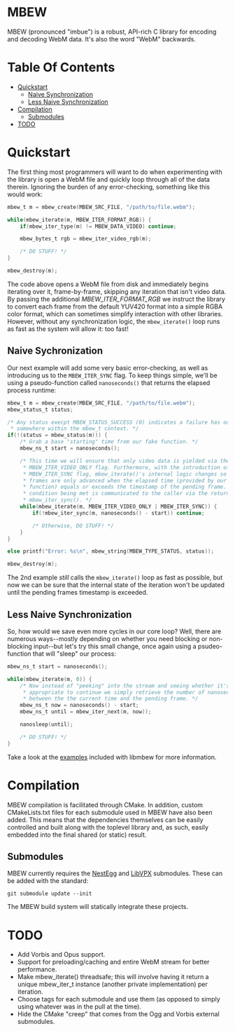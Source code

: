 # MBEW

MBEW (pronounced "imbue") is a robust, API-rich C library for encoding and
decoding WebM data. It's also the word "WebM" backwards.

# Table Of Contents

  * [Quickstart](#quickstart)
    * [Naive Synchronization](#naive-sychronization)
    * [Less Naive Synchronization](#less-naive-synchronization)
  * [Compilation](#compilation)
    * [Submodules](#submodules)
  * [TODO](#todo)

# Quickstart

The first thing most programmers will want to do when experimenting with the library
is open a WebM file and quickly loop through all of the data therein. Ignoring the
burden of any error-checking, something like this would work:

```c
mbew_t m = mbew_create(MBEW_SRC_FILE, "/path/to/file.webm");

while(mbew_iterate(m, MBEW_ITER_FORMAT_RGB)) {
    if(mbew_iter_type(m) != MBEW_DATA_VIDEO) continue;

    mbew_bytes_t rgb = mbew_iter_video_rgb(m);

    /* DO STUFF! */
}

mbew_destroy(m);
```

The code above opens a WebM file from disk and immediately begins iterating over
it, frame-by-frame, skipping any iteration that isn't video data. By passing the
additional *MBEW_ITER_FORMAT_RGB* we instruct the library to convert each frame
from the default YUV420 format into a simple RGBA color format, which can
sometimes simplify interaction with other libraries. However, without any
synchronization logic, the `mbew_iterate()` loop runs as fast as the system
will allow it: too fast!

## Naive Sychronization

Our next example will add some very basic error-checking, as well as introducing
us to the `MBEW_ITER_SYNC` flag. To keep things simple, we'll be using a
pseudo-function called `nanoseconds()` that returns the elapsed process runtime:

```c
mbew_t m = mbew_create(MBEW_SRC_FILE, "/path/to/file.webm");
mbew_status_t status;

/* Any status execpt MBEW_STATUS_SUCCESS (0) indicates a failure has occurred
 * somewhere within the mbew_t context. */
if(!(status = mbew_status(m))) {
    /* Grab a base "starting" time from our fake function. */
    mbew_ns_t start = nanoseconds();

    /* This time we will ensure that only video data is yielded via the
     * MBEW_ITER_VIDEO_ONLY flag. Furthermore, with the introduction of the
     * MBEW_ITER_SYNC flag, mbew_iterate()'s internal logic changes so that new
     * frames are only advanced when the elapsed time (provided by our fake
     * function) equals or exceeds the timestamp of the pending frame. This
     * condition being met is communicated to the caller via the return value of
     * mbew_iter_sync(). */
    while(mbew_iterate(m, MBEW_ITER_VIDEO_ONLY | MBEW_ITER_SYNC)) {
        if(!mbew_iter_sync(m, nanoseconds() - start)) continue;

        /* Otherwise, DO STUFF! */
    }
}

else printf("Error: %s\n", mbew_string(MBEW_TYPE_STATUS, status));

mbew_destroy(m);
```

The 2nd example *still* calls the `mbew_iterate()` loop as fast as possible, but
now we can be sure that the internal state of the iteration won't be updated
until the pending frames timestamp is exceeded.

## Less Naive Synchronization

So, how would we save even more cycles in our core loop? Well, there are
numerous ways--mostly depending on whether you need blocking or non-blocking
input--but let's try this small change, once again using a psudeo-function that
will "sleep" our process:

```c
mbew_ns_t start = nanoseconds();

while(mbew_iterate(m, 0)) {
    /* Now instead of "peeking" into the stream and seeing whether it's
     * appropriate to continue we simply retrieve the number of nanoseconds
     * between the the current time and the pending frame. */
    mbew_ns_t now = nanoseconds() - start;
    mbew_ns_t until = mbew_iter_next(m, now));

    nanosleep(until);

    /* DO STUFF! */
}
```

Take a look at the [examples](tree/master/examples/) included with libmbew for
more information.

# Compilation

MBEW compilation is facilitated through CMake. In addition, custom
CMakeLists.txt files for each submodule used in MBEW have also been added. This
means that the dependencies themselves can be easily controlled and built along
with the toplevel library and, as such, easily embedded into the final shared
(or static) result.

## Submodules

MBEW currently requires the [NestEgg](https://github.com/kinetiknz/nestegg) and
[LibVPX](http://www.webmproject.org/code/) submodules. These can be added
with the standard:

    git submodule update --init

The MBEW build system will statically integrate these projects.

# TODO

- Add Vorbis and Opus support.
- Support for preloading/caching and entire WebM stream for better performance.
- Make mbew_iterate() threadsafe; this will involve having it return a unique
  mbew_iter_t instance (another private implementation) per iteration.
- Choose tags for each submodule and use them (as opposed to simply using
  whatever was in the pull at the time).
- Hide the CMake "creep" that comes from the Ogg and Vorbis external submodules.
